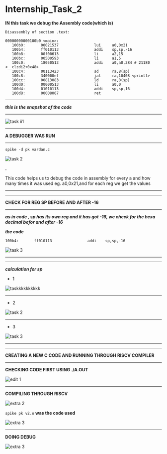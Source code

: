 # Internship_Task_2
**IN this task we debug the Assembly code(which is)**
```
Disassembly of section .text:

00000000000100b0 <main>:
   100b0:       00021537                lui     a0,0x21
   100b4:       ff010113                addi    sp,sp,-16
   100b8:       00f00613                li      a2,15
   100bc:       00500593                li      a1,5
   100c0:       18050513                addi    a0,a0,384 # 21180 <__clzdi2+0x48>
   100c4:       00113423                sd      ra,8(sp)
   100c8:       340000ef                jal     ra,10408 <printf>
   100cc:       00813083                ld      ra,8(sp)
   100d0:       00000513                li      a0,0
   100d4:       01010113                addi    sp,sp,16
   100d8:       00008067                ret

```
***
***this is the snapshot of the code***
***
![task ii1](https://github.com/user-attachments/assets/2896d669-089b-4e4d-9cd3-df33e203daa7)

***
**A DEBUGGER WAS RUN** 
***
``` spike -d pk vardan.c ``` 

![task 2](https://github.com/user-attachments/assets/1fedb105-f08b-4a4f-a21b-2257525baf39)


**.**


This code helps us to debug the code in assembly for every a and how many times it was used eg. a0,0x21,and for each reg we get the values

***

***
**CHECK FOR REG SP BEFORE AND AFTER -16**
***
***as in code , sp has its own reg and it has got -16, we check for the hexa decimal befor and after -16***

***the code***


``` 100b4:       ff010113                addi    sp,sp,-16 ```


![task 3](https://github.com/user-attachments/assets/2649f2a1-f79e-42c7-80f1-4cc563b75515)

***
***

***calculation for sp***
* 1


![taskkkkkkkkkk](https://github.com/user-attachments/assets/fbe3ff99-192a-402a-8743-5ca0c45e10ff)
***
* 2


![task 2](https://github.com/user-attachments/assets/06f2b8c1-caea-4d58-a601-54eae658cb34)
***
* 3



![task 3](https://github.com/user-attachments/assets/6faaff4d-da14-4015-9975-76f2447ec01f)


----------------------------------------------------------------------------------------------------------------------------
***
**CREATING A NEW C CODE AND RUNNING THROUGH RISCV COMPILER**
***
**CHECKING CODE FIRST USING ./A.OUT** 

![edit 1](https://github.com/user-attachments/assets/aa56362e-d925-46f4-b9a3-0678b836a882)

***

**COMPILING THROUGH RISCV**

![extra 2](https://github.com/user-attachments/assets/2383ac8a-7ee6-4197-9216-08eb054d65c8)



``` spike pk v2.o ``` **was the code used**

![extra 3](https://github.com/user-attachments/assets/749bbba7-28b2-4787-a8ab-c5c412c2c2da)
***

**DOING DEBUG**

![extra 3](https://github.com/user-attachments/assets/0bb1ef8e-a44f-4070-a207-8ea2c5cdf3fb)
